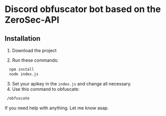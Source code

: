 
# Discord obfuscator bot based on the ZeroSec-API




## Installation

1. Download the project

2. Run these commands:
```bash
  npm install
  node index.js
```
3. Set your apikey in the ```index.js``` and change all necessary.
4. Use this command to obfuscate:
```bash
 /obfuscate
```

If you need help with anything. Let me know asap.
    
